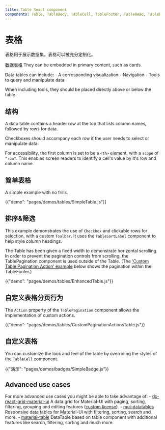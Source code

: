 ```yaml
---
title: Table React component
components: Table, TableBody, TableCell, TableFooter, TableHead, TablePagination, TableRow, TableSortLabel
---
```

# 表格

<p class="description">表格用于展示数据集。表格可以被充分定制化。</p>

[数据表格](https://material.io/design/components/data-tables.html) They can be embedded in primary content, such as cards.

Data tables can include: - A corresponding visualization - Navigation - Tools to query and manipulate data

When including tools, they should be placed directly above or below the table.

## 结构

A data table contains a header row at the top that lists column names, followed by rows for data.

Checkboxes should accompany each row if the user needs to select or manipulate data.

For accessibility, the first column is set to be a `<th>` element, with a `scope` of `"row"`. This enables screen readers to identify a cell's value by it's row and column name.

## 简单表格

A simple example with no frills.

{{"demo": "pages/demos/tables/SimpleTable.js"}}

## 排序&筛选

This example demonstrates the use of `Checkbox` and clickable rows for selection, with a custom `Toolbar`. It uses the `TableSortLabel` component to help style column headings.

The Table has been given a fixed width to demonstrate horizontal scrolling. In order to prevent the pagination controls from scrolling, the TablePagination component is used outside of the Table. (The ['Custom Table Pagination Action' example](#custom-table-pagination-action) below shows the pagination within the TableFooter.)

{{"demo": "pages/demos/tables/EnhancedTable.js"}}

## 自定义表格分页行为

The `Action` property of the `TablePagination` component allows the implementation of custom actions.

{{"demo": "pages/demos/tables/CustomPaginationActionsTable.js"}}

## 自定义表格

You can customize the look and feel of the table by overriding the styles of the `TableCell` component.

{{"演示": "pages/demos/badges/SimpleBadge.js"}}

## Advanced use cases

For more advanced use cases you might be able to take advantage of: - [dx-react-grid-material-ui](https://devexpress.github.io/devextreme-reactive/react/grid/) A data grid for Material-UI with paging, sorting, filtering, grouping and editing features ([custom license](https://js.devexpress.com/licensing/)). - [mui-datatables](https://github.com/gregnb/mui-datatables) Responsive data tables for Material-UI with filtering, sorting, search and more. - [material-table](https://github.com/mbrn/material-table) DataTable based on table component with additional features like search, filtering, sorting and much more.